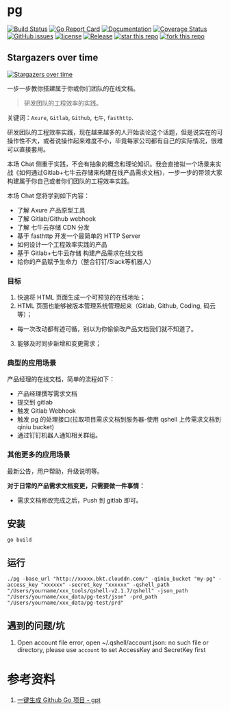 # pg
[![Build Status](https://travis-ci.org/yangwenmai/pg.svg?branch=master)](https://travis-ci.org/yangwenmai/pg) [![Go Report Card](https://goreportcard.com/badge/github.com/yangwenmai/pg)](https://goreportcard.com/report/github.com/yangwenmai/pg)  [![Documentation](https://godoc.org/github.com/yangwenmai/pg?status.svg)](http://godoc.org/github.com/yangwenmai/pg) [![Coverage Status](https://coveralls.io/repos/github/yangwenmai/pg/badge.svg?branch=master)](https://coveralls.io/github/yangwenmai/pg?branch=master) [![GitHub issues](https://img.shields.io/github/issues/yangwenmai/pg.svg?label=Issue)](https://github.com/yangwenmai/pg/issues) [![license](https://img.shields.io/github/license/yangwenmai/pg.svg)](https://github.com/yangwenmai/pg/blob/master/LICENSE) [![Release](https://img.shields.io/github/release/yangwenmai/pg.svg?label=Release)](https://github.com/yangwenmai/pg/releases) [![star this repo](http://githubbadges.com/star.svg?user=yangwenmai&repo=pg)](http://github.com/yangwenmai/pg) [![fork this repo](http://githubbadges.com/fork.svg?user=yangwenmai&repo=pg)](http://github.com/yangwenmai/pg/fork)

## Stargazers over time

[![Stargazers over time](https://starcharts.herokuapp.com/yangwenmai/pg.svg)](https://starcharts.herokuapp.com/yangwenmai/pg)

一步一步教你搭建属于你或你们团队的在线文档。

>研发团队的工程效率的实践。

关键词：`Axure`, `Gitlab`, `Github`, `七牛`, `fasthttp`.

研发团队的工程效率实践，现在越来越多的人开始谈论这个话题，但是说实在的可操作性不大，或者说操作起来难度不小，毕竟每家公司都有自己的实际情况，很难可以直接套用。

本场 Chat 侧重于实践，不会有抽象的概念和理论知识。我会直接拟一个场景来实战《如何通过Gitlab+七牛云存储来构建在线产品需求文档》，一步一步的带领大家构建属于你自己或者你们团队的工程效率实践。

本场 Chat 您将学到如下内容：

- 了解 Axure 产品原型工具
- 了解 Gitlab/Github webhook
- 了解 七牛云存储 CDN 分发
- 基于 fasthttp 开发一个最简单的 HTTP Server
- 如何设计一个工程效率实践的产品
- 基于 Gitlab+七牛云存储 构建产品需求在线文档
- 给你的产品赋予生命力（整合钉钉/Slack等机器人）

### 目标 ###

1. 快速将 HTML 页面生成一个可预览的在线地址；
2. HTML 页面也能够被版本管理系统管理起来（Gitlab, Github, Coding, 码云等）；
  - 每一次改动都有迹可循，别以为你偷偷改产品文档我们就不知道了。
3. 能够及时同步新增和变更需求；

### 典型的应用场景 ###

产品经理的在线文档，简单的流程如下：

+ 产品经理撰写需求文档
+ 提交到 gitlab
+ 触发 Gitlab Webhook
+ 触发 pg 的处理接口(拉取项目需求文档到服务器-使用 qshell 上传需求文档到 qiniu bucket)
+ 通过钉钉机器人通知相关群组。

### 其他更多的应用场景 ###

最新公告，用户帮助，升级说明等。

**对于日常的产品需求文档变更，只需要做一件事情：**

  * 需求文档修改完成之后，Push 到 gitlab 即可。

## 安装

```shell
go build
```

## 运行


```shell
./pg -base_url "http://xxxxx.bkt.clouddn.com/" -qiniu_bucket "my-pg" -access_key "xxxxxx" -secret_key "xxxxxx" -qshell_path "/Users/yourname/xxx_tools/qshell-v2.1.7/qshell" -json_path "/Users/yourname/xxx_data/pg-test/json" -prd_path "/Users/yourname/xxx_data/pg-test/prd"
```

## 遇到的问题/坑 ##

1. Open account file error, open ~/.qshell/account.json: no such file or directory, please use `account` to set AccessKey and SecretKey first

# 参考资料

1. [一键生成 Github Go 项目 - gpt](https://github.com/yangwenmai/gpt)
